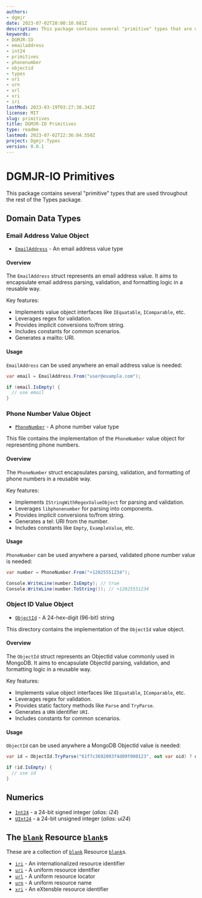 ```yaml
---
authors:
- dgmjr
date: 2023-07-02T20:00:10.681Z
description: This package contains several "primitive" types that are used throughout the rest of the Types package.
keywords:
- DGMJR-IO
- emailaddress
- int24
- primitives
- phonenumber
- objectid
- types
- uri
- urn
- url
- xri
- iri
lastMod: 2023-03-19T03:27:38.342Z
license: MIT
slug: primitives
title: DGMJR-IO Primitives
type: readme
lastmod: 2023-07-02T22:36:04.550Z
project: Dgmjr.Types
version: 0.0.1
---
```


# DGMJR-IO Primitives

This package contains several "primitive" types that are used throughout the rest of the Types package.

## Domain Data  Types

### Email Address Value Object

- [`EmailAddress`](https://github.com/dgmjr-io/Primitives/blob/main/src/EmailAddress.cs) - An email address value type

#### Overview

The `EmailAddress` struct represents an email address value. It aims to encapsulate email address parsing, validation, and formatting logic in a reusable way.

Key features:

- Implements value object interfaces like `IEquatable`, `IComparable`, etc.
- Leverages regex for validation.
- Provides implicit conversions to/from string.
- Includes constants for common scenarios.
- Generates a mailto: URI.

#### Usage

`EmailAddress` can be used anywhere an email address value is needed:

```csharp
var email = EmailAddress.From("user@example.com");

if (email.IsEmpty) {
  // use email
}
```

### Phone Number Value Object

- [`PhoneNumber`](https://github.com/dgmjr-io/Primitives/blob/main/src/PhoneNumber.cs) - A phone number value type

This file contains the implementation of the `PhoneNumber` value object for representing phone numbers.

#### Overview

The `PhoneNumber` struct encapsulates parsing, validation, and formatting of phone numbers in a reusable way.

Key features:

- Implements `IStringWithRegexValueObject` for parsing and validation.
- Leverages `libphonenumber` for parsing into components.
- Provides implicit conversions to/from string.
- Generates a tel: URI from the number.
- Includes constants like `Empty`, `ExampleValue`, etc.

#### Usage

`PhoneNumber` can be used anywhere a parsed, validated phone number value is needed:

```csharp
var number = PhoneNumber.From("+12025551234");

Console.WriteLine(number.IsEmpty); // true
Console.WriteLine(number.ToString()); // +12025551234
```

### Object ID Value Object

- [`ObjectId`](https://github.com/dgmjr-io/Primitives/blob/main/src/ObjectId.cs) - A 24-hex-digit (96-bit) string

This directory contains the implementation of the `ObjectId` value object.

#### Overview

The `ObjectId` struct represents an ObjectId value commonly used in MongoDB. It aims to encapsulate ObjectId parsing, validation, and formatting logic in a reusable way.

Key features:

- Implements value object interfaces like `IEquatable`, `IComparable`, etc.
- Leverages regex for validation.
- Provides static factory methods like `Parse` and `TryParse`.
- Generates a `URN` identifier `URI`.
- Includes constants for common scenarios.

#### Usage

`ObjectId` can be used anywhere a MongoDB ObjectId value is needed:

```csharp
var id = ObjectId.TryParse("61f7c3692093f4d09f000123", out var oid) ? oid : ObjectId.Empty;

if (id.IsEmpty) {
  // use id
}
```

<!-- - [`YesNo`/`YesNoEnum`](https://github.com/dgmjr-io/Primitives/blob/main/src/Primitives/src/YesNo.cs)
- [`YesNoIdc`/`YesNoIdcEnum`](https://github.com/dgmjr-io/Primitives/blob/main/src/YesNoIdc.cs) -->

## Numerics

- [`Int24`](https://github.com/dgmjr-io/Primitives/blob/main/src/Int24.cs) - a 24-bit signed integer (*alias: i24*)
- [`UInt24`](https://github.com/dgmjr-io/Primitives/blob/main/src/Int24.cs) - a 24-bit unsigned integer (*alias: ui24*)

## The <ins>`blank`</ins> Resource <ins>`blank`</ins>s

These are a collection of <ins>`blank`</ins> Resource <ins>`blank`</ins>s.

- [`iri`](https://github.com/dgmjr-io/Primitives/blob/main/src/iri.cs) - An internationalized resource identifier
- [`uri`](https://github.com/dgmjr-io/Primitives/blob/main/src/uri.cs) - A uniform resource identifier
- [`url`](https://github.com/dgmjr-io/Primitives/blob/main/src/url.cs) - A uniform resource locator
- [`urn`](https://github.com/dgmjr-io/Primitives/blob/main/src/urn.cs) - A uniform resource name
- [`xri`](https://github.com/dgmjr-io/Primitives/blob/main/src/xri.cs) - An eXtensble resource identifier

